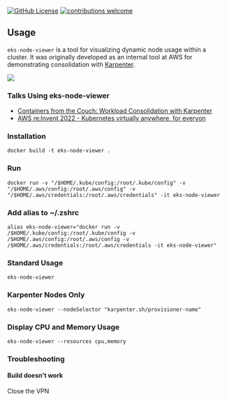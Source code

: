 [![GitHub License](https://img.shields.io/badge/License-Apache%202.0-ff69b4.svg)](https://github.com/awslabs/eks-node-viewer/blob/main/LICENSE)
[![contributions welcome](https://img.shields.io/badge/contributions-welcome-brightgreen.svg?style=flat)](https://github.com/aws/karpenter/issues)

## Usage

`eks-node-viewer` is a tool for visualizing dynamic node usage within a cluster.  It was originally developed as an internal tool at AWS for demonstrating consolidation with [Karpenter](https://karpenter.sh/).  

![](./.static/screenshot.png)

### Talks Using eks-node-viewer

- [Containers from the Couch: Workload Consolidation with Karpenter](https://www.youtube.com/watch?v=BnksdJ3oOEs)
- [AWS re:Invent 2022 - Kubernetes virtually anywhere, for everyon](https://www.youtube.com/watch?v=OB7IZolZk78)

### Installation
```shell
docker build -t eks-node-viewer .
```
### Run
```
docker run -v "/$HOME/.kube/config:/root/.kube/config" -v "/$HOME/.aws/config:/root/.aws/config" -v "/$HOME/.aws/credentials:/root/.aws/credentials" -it eks-node-viewer
```
### Add alias to ~/.zshrc
```
alias eks-node-viewer="docker run -v /$HOME/.kube/config:/root/.kube/config -v /$HOME/.aws/config:/root/.aws/config -v /$HOME/.aws/credentials:/root/.aws/credentials -it eks-node-viewer"
```
### Standard Usage
```shell
eks-node-viewer
```

### Karpenter Nodes Only
```shell
eks-node-viewer --nodeSelector "karpenter.sh/provisioner-name"
```

### Display CPU and Memory Usage
```shell
eks-node-viewer --resources cpu,memory
```
### Troubleshooting
#### Build doesn't work
Close the VPN
